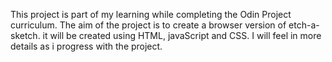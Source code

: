 This project is part of my learning while completing the Odin Project curriculum.
The aim of the project is to create a browser version of etch-a-sketch. it will be created using HTML, javaScript and CSS.
I will feel in more details as i progress with the project.